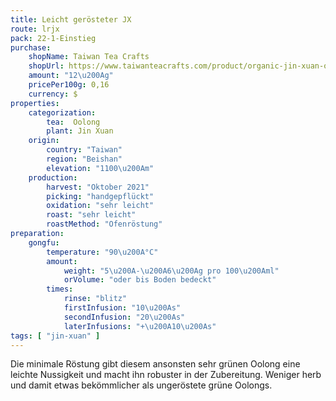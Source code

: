```yaml
---
title: Leicht gerösteter JX
route: lrjx
pack: 22-1-Einstieg
purchase:
    shopName: Taiwan Tea Crafts
    shopUrl: https://www.taiwanteacrafts.com/product/organic-jin-xuan-oolong-tea
    amount: "12\u200Ag"
    pricePer100g: 0,16
    currency: $
properties:
    categorization:
        tea:  Oolong
        plant: Jin Xuan
    origin:
        country: "Taiwan"
        region: "Beishan"
        elevation: "1100\u200Am"
    production:
        harvest: "Oktober 2021"
        picking: "handgepflückt" 
        oxidation: "sehr leicht" 
        roast: "sehr leicht" 
        roastMethod: "Ofenröstung"
preparation:
    gongfu:
        temperature: "90\u200A°C"
        amount:
            weight: "5\u200A-\u200A6\u200Ag pro 100\u200Aml"
            orVolume: "oder bis Boden bedeckt"
        times:
            rinse: "blitz"
            firstInfusion: "10\u200As"
            secondInfusion: "20\u200As"
            laterInfusions: "+\u200A10\u200As"
tags: [ "jin-xuan" ]
---
```

Die minimale Röstung gibt diesem ansonsten sehr grünen Oolong eine leichte Nussigkeit und macht ihn robuster in der Zubereitung. Weniger herb und damit etwas bekömmlicher als ungeröstete grüne Oolongs.